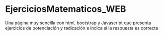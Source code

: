 # EjerciciosMatematicos_WEB
Una página muy sencilla con html, bootstrap y Javascript que presenta ejercicios de potenciación y radicación e indica si la respuesta es correcta
